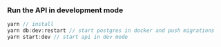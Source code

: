 ### Run the API in development mode
```javascript
yarn // install
yarn db:dev:restart // start postgres in docker and push migrations
yarn start:dev // start api in dev mode
```

